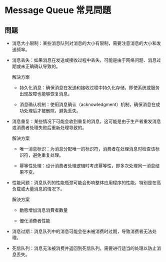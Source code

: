 # Message Queue 常見問題

## 問題

+ 消息大小限制：某些消息队列对消息的大小有限制，需要注意消息的大小和发送频率。

+ 消息丢失：如果消息在发送或接收过程中丢失，可能是由于网络问题、消息过期或未正确确认导致的。

    解決方案 

    + 持久化消息：确保消息在发送和接收过程中持久化存储，即使系统或服务出现故障也能够恢复消息。

    + 消息确认机制：使用消息确认（acknowledgment）机制，确保消息在成功处理后才被删除，避免丢失。

+ 消息重复：某些情况下可能会收到重复的消息，这可能是由于生产者重发消息或消费者处理失败后重新处理导致的。

    解決方案 

    + 唯一消息标识：为消息分配唯一的标识符，消费者在处理消息时检查该标识符，避免重复处理。 

    + 幂等性处理：设计消费者处理逻辑时考虑幂等性，即多次处理同一消息结果不变。

+ 性能问题：消息队列的性能瓶颈可能会影响整体应用程序的性能，特别是在高负载或大量消息的情况下。

    解決方案 

    + 動態增加消息消費者數量

    + 優化消費者性能

+ 消息过期：消息队列中的消息可能会在未被消费时过期，导致消费者无法处理。

+ 死信队列：消息无法被消费并返回到死信队列，需要进行适当的处理以防止消息丢失。







